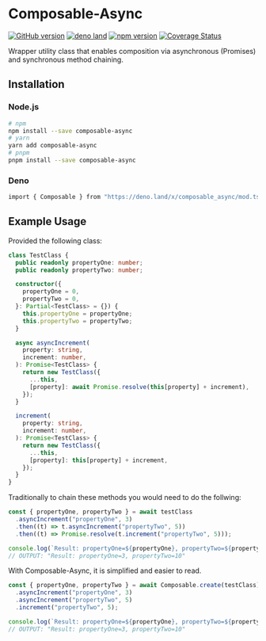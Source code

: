 # Composable-Async

[![GitHub version](https://badge.fury.io/gh/myty%2Fcomposable-async.svg)](https://badge.fury.io/gh/myty%2Fcomposable-async)
[![deno land](http://img.shields.io/badge/available%20on-deno.land/x-lightgrey.svg?logo=deno)](https://deno.land/x/composable_async)
[![npm version](https://badge.fury.io/js/composable-async.svg)](https://badge.fury.io/js/composable-async)
[![Coverage Status](https://coveralls.io/repos/github/myty/composable-async/badge.svg?branch=main)](https://coveralls.io/github/myty/composable-async?branch=main)

Wrapper utility class that enables composition via asynchronous (Promises) and
synchronous method chaining.

## Installation

### Node.js

```bash
# npm
npm install --save composable-async
# yarn
yarn add composable-async
# pnpm
pnpm install --save composable-async
```

### Deno

```bash
import { Composable } from "https://deno.land/x/composable_async/mod.ts";
```

## Example Usage

Provided the following class:

```typescript
class TestClass {
  public readonly propertyOne: number;
  public readonly propertyTwo: number;

  constructor({
    propertyOne = 0,
    propertyTwo = 0,
  }: Partial<TestClass> = {}) {
    this.propertyOne = propertyOne;
    this.propertyTwo = propertyTwo;
  }

  async asyncIncrement(
    property: string,
    increment: number,
  ): Promise<TestClass> {
    return new TestClass({
      ...this,
      [property]: await Promise.resolve(this[property] + increment),
    });
  }

  increment(
    property: string,
    increment: number,
  ): Promise<TestClass> {
    return new TestClass({
      ...this,
      [property]: this[property] + increment,
    });
  }
}
```

Traditionally to chain these methods you would need to do the follwing:

```typescript
const { propertyOne, propertyTwo } = await testClass
  .asyncIncrement("propertyOne", 3)
  .then((t) => t.asyncIncrement("propertyTwo", 5))
  .then((t) => Promise.resolve(t.increment("propertyTwo", 5)));

console.log(`Result: propertyOne=${propertyOne}, propertyTwo=${propertyTwo}`);
// OUTPUT: "Result: propertyOne=3, propertyTwo=10"
```

With Composable-Async, it is simplified and easier to read.

```typescript
const { propertyOne, propertyTwo } = await Composable.create(testClass)
  .asyncIncrement("propertyOne", 3)
  .asyncIncrement("propertyTwo", 5)
  .increment("propertyTwo", 5);

console.log(`Result: propertyOne=${propertyOne}, propertyTwo=${propertyTwo}`);
// OUTPUT: "Result: propertyOne=3, propertyTwo=10"
```
